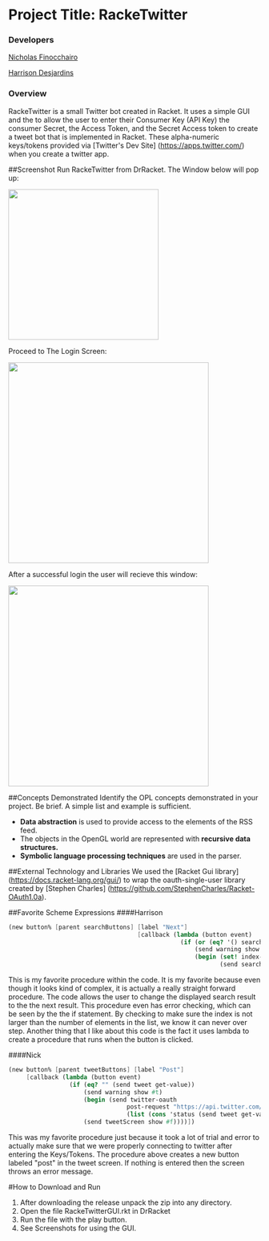 # Project Title: RackeTwitter

### Developers
[Nicholas Finocchairo](https://github.com/nickfinocchiaro)

[Harrison Desjardins](https://github.com/HTDesjardins)

### Overview
RackeTwitter is a small Twitter bot created in Racket. 
It uses a simple GUI and the to allow the user to enter their Consumer Key (API Key) the consumer Secret, the Access Token, and the Secret Access token to create a tweet bot that is implemented in Racket. These alpha-numeric keys/tokens provided via [Twitter's Dev Site] (https://apps.twitter.com/) when you create a twitter app.  

##Screenshot
Run RackeTwitter from DrRacket. The Window below will pop up:

<img src="https://github.com/oplS16projects/RackeTwitter/blob/master/loginscreen.png" width="300">

Proceed to The Login Screen:

<img src="https://github.com/oplS16projects/RackeTwitter/blob/master/keytokenlogin.png" width="400">

After a successful login the user will recieve this window:

<img src="https://github.com/oplS16projects/RackeTwitter/blob/master/homescreen.png" width="400">

##Concepts Demonstrated
Identify the OPL concepts demonstrated in your project. Be brief. A simple list and example is sufficient. 
* **Data abstraction** is used to provide access to the elements of the RSS feed.
* The objects in the OpenGL world are represented with **recursive data structures.**
* **Symbolic language processing techniques** are used in the parser.

##External Technology and Libraries
We used the [Racket Gui library] (https://docs.racket-lang.org/gui/) to wrap the oauth-single-user library created by [Stephen Charles] (https://github.com/StephenCharles/Racket-OAuth1.0a). 

##Favorite Scheme Expressions
####Harrison
```scheme
(new button% [parent searchButtons] [label "Next"]
                                    [callback (lambda (button event)
                                                (if (or (eq? '() search-results) (>= (+ 1 index-of-search) (length search-results)))
                                                    (send warning show #t)
                                                    (begin (set! index-of-search (+ index-of-search 1))
                                                           (send searchDisplay set-label (next-result search-results index-of-search)))))])
```
This is my favorite procedure within the code.  It is my favorite because even though it looks kind of complex, it is actually a really straight forward procedure.  The code allows the user to change the displayed search result to the the next result.  This procedure even has error checking, which can be seen by the the if statement.  By checking to make sure the index is not larger than the number of elements in the list, we know it can never over step.  Another thing that I like about this code is the fact it uses lambda to create a procedure that runs when the button is clicked.

####Nick
```scheme
(new button% [parent tweetButtons] [label "Post"]
     [callback (lambda (button event)
                 (if (eq? "" (send tweet get-value))
                     (send warning show #t)
                     (begin (send twitter-oauth 
                                 post-request "https://api.twitter.com/1.1/statuses/update.json" 
                                 (list (cons 'status (send tweet get-value))))
                     (send tweetScreen show #f))))])
```
This was my favorite procedure just because it took a lot of trial and error to actually make sure that we were properly connecting to twitter after entering the Keys/Tokens. The procedure above creates a new button labeled "post" in the tweet screen. If nothing is entered then the screen throws an error message.

#How to Download and Run

1. After downloading the release unpack the zip into any directory. 
2. Open the file RackeTwitterGUI.rkt in DrRacket
3. Run the file with the play button. 
4. See Screenshots for using the GUI. 
